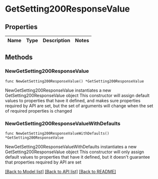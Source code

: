 # GetSetting200ResponseValue

## Properties

Name | Type | Description | Notes
------------ | ------------- | ------------- | -------------

## Methods

### NewGetSetting200ResponseValue

`func NewGetSetting200ResponseValue() *GetSetting200ResponseValue`

NewGetSetting200ResponseValue instantiates a new GetSetting200ResponseValue object
This constructor will assign default values to properties that have it defined,
and makes sure properties required by API are set, but the set of arguments
will change when the set of required properties is changed

### NewGetSetting200ResponseValueWithDefaults

`func NewGetSetting200ResponseValueWithDefaults() *GetSetting200ResponseValue`

NewGetSetting200ResponseValueWithDefaults instantiates a new GetSetting200ResponseValue object
This constructor will only assign default values to properties that have it defined,
but it doesn't guarantee that properties required by API are set


[[Back to Model list]](../README.md#documentation-for-models) [[Back to API list]](../README.md#documentation-for-api-endpoints) [[Back to README]](../README.md)


